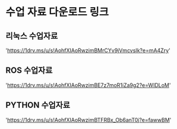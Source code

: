 # 수업 자료 다운로드 링크

## 리눅스 수업자료

'<https://1drv.ms/u/s!AohfXIAoRwzimBMrCYv9jVmcvsIk?e=mA4Zry>'
  

## ROS 수업자료

'<https://1drv.ms/u/s!AohfXIAoRwzimBE7z7moR1iZa9g2?e=WIDLoM>'

## PYTHON 수업자료

'<https://1drv.ms/u/s!AohfXIAoRwzimBTFRBx_Ob6anT0j?e=fawwBM>'
